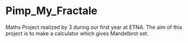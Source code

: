 # Pimp_My_Fractale
Maths Project realized by 3 during our first year at ETNA. The aim of this project is to make a calculator which gives Mandelbrot set.
